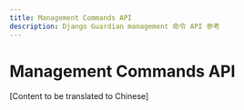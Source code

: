 ```yaml
---
title: Management Commands API
description: Django Guardian management 命令 API 参考
---
```


# Management Commands API

[Content to be translated to Chinese]

<!-- This page content will be translated from the main English api/management.md -->
